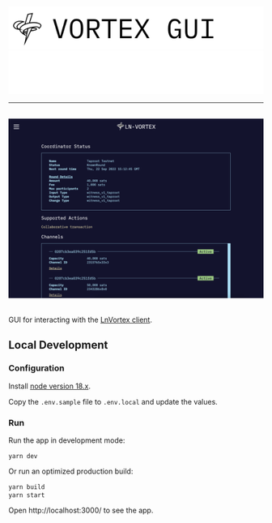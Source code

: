 <div>
  <img src="docs/assets/vortex-gui-light-mode.svg#gh-light-mode-only" alt="ln-vortex-gui">
  <img src="docs/assets/vortex-gui-dark-mode.svg#gh-dark-mode-only" alt="ln-vortex-gui">
</div>

---

<br />

<div>
  <img src="docs/assets/home-screen.png" alt="home screen">
</div>

<br />

GUI for interacting with the [LnVortex client](https://github.com/ln-vortex/ln-vortex).

## Local Development

### Configuration

Install [node version 18.x](https://nodejs.org/en/about/releases/).

Copy the `.env.sample` file to `.env.local` and update the values.

### Run

Run the app in development mode:

```
yarn dev
```

Or run an optimized production build:

```
yarn build
yarn start
```

Open http://localhost:3000/ to see the app.
